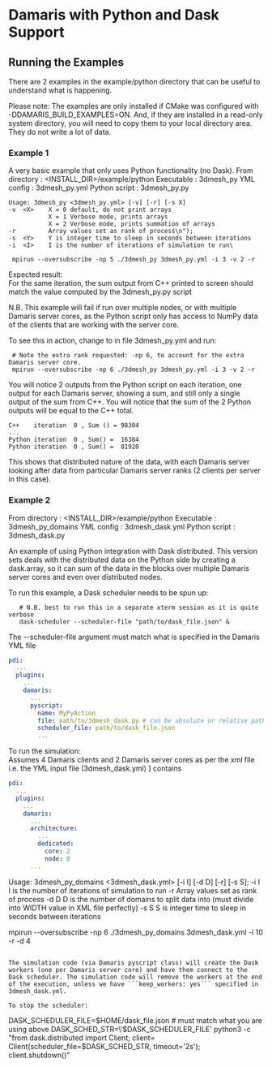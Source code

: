 # Damaris with Python and Dask Support

## Running the Examples
There are 2 examples in the example/python directory that can be useful to understand what is happening.  
  
Please note: The examples are only installed if CMake was configured with -DDAMARIS_BUILD_EXAMPLES=ON.
             And, if they are installed in a read-only system directory, you will need to copy them
             to your local directory area. They do not write a lot of data.

### Example 1  
A very basic example that only uses Python functionality (no Dask).
From directory     : <INSTALL_DIR>/example/python
Executable         : 3dmesh_py 
YML config         : 3dmesh_py.yml
Python script      : 3dmesh_py.py

```
Usage: 3dmesh_py <3dmesh_py.yml> [-v] [-r] [-s X]
-v  <X>    X = 0 default, do not print arrays
           X = 1 Verbose mode, prints arrays
           X = 2 Verbose mode, prints summation of arrays
-r         Array values set as rank of process\n");
-s  <Y>    Y is integer time to sleep in seconds between iterations
-i  <I>    I is the number of iterations of simulation to run\

 mpirun --oversubscribe -np 5 ./3dmesh_py 3dmesh_py.yml -i 3 -v 2 -r
```
  
Expected result:  
For the same iteration, the sum output from C++ printed to screen should match the value computed by the 3dmesh_py.py script

N.B. This example will fail if run over multiple nodes, or with multiple Damaris server cores, as the Python script only has access to NumPy data of the clients that are working with the server core.

To see this in action, change <dedicated cores="1" nodes="0" /> to <dedicated cores="2" nodes="0" /> in file 3dmesh_py.yml and run:
```
 # Note the extra rank requested: -np 6, to account for the extra Damaris server core.
 mpirun --oversubscribe -np 6 ./3dmesh_py 3dmesh_py.yml -i 3 -v 2 -r
```
  
You will notice 2 outputs from the Python script on each iteration, one output for each Damaris server, showing a sum, and still only a single output of the sum from C++. You will notice that the sum of the 2 Python outputs will be equal to the C++ total.
```
C++    iteration  0 , Sum () = 98304
...
Python iteration  0 , Sum() =  16384
Python iteration  0 , Sum() =  81920

```
This shows that distributed nature of the data, with each Damaris server looking after data from particular Damaris server ranks (2 clients per server in this case).

### Example 2
From directory     : <INSTALL_DIR>/example/python
Executable         : 3dmesh_py_domains 
YML config         : 3dmesh_dask.yml
Python script      : 3dmesh_dask.py
  
An example of using Python integration with Dask distributed. This version sets deals with the distributed data on the Python side by creating a dask.array, so it can sum of the data in the blocks over multiple Damaris server cores and even over distributed nodes.
    
To run this example, a Dask scheduler needs to be spun up:
```
   # N.B. best to run this in a separate xterm session as it is quite verbose
   dask-scheduler --scheduler-file "path/to/dask_file.json" &
```
  
The --scheduler-file argument must match what is specified in the Damaris YML file

```yaml
pdi:
  ...
  plugins:
    ...
    damaris: 
      ...
      pyscript: 
        name: MyPyAction
        file: path/to/3dmesh_dask.py # can be absolute or relative path
        scheduler_file: path/to/dask_file.json
        ...
```

To run the simulation:   
Assumes 4 Damaris clients and 2 Damaris server cores as per the xml file   
i.e. the YML input file (3dmesh_dask.yml) ] contains 

```yaml
pdi:
  ...
  plugins:
    ...
    damaris: 
      ...
      architecture:
        ...
        dedicated:
          core: 2
          node: 0
      ...
```

Usage: 3dmesh_py_domains  <3dmesh_dask.yml> [-i I] [-d D] [-r] [-s S];
-i  I    I is the number of iterations of simulation to run
-r         Array values set as rank of process
-d  D    D is the number of domains to split data into (must divide into WIDTH value in XML file perfectly)
-s  S    S is integer time to sleep in seconds between iterations

mpirun --oversubscribe -np 6 ./3dmesh_py_domains 3dmesh_dask.yml -i 10 -r -d 4
``` 
  
The simulation code (via Damaris pyscript class) will create the Dask workers (one per Damaris server core) and have them connect to the Dask scheduler. The simulation code will remove the workers at the end of the execution, unless we have ```keep_workers: yes``` specified in 3dmesh_dask.yml.
  
To stop the scheduler:
```
DASK_SCHEDULER_FILE=$HOME/dask_file.json  # must match what you are using above
DASK_SCHED_STR=\'$DASK_SCHEDULER_FILE\'
python3 -c "from dask.distributed import Client; client= Client(scheduler_file=$DASK_SCHED_STR, timeout='2s'); client.shutdown()"
```

